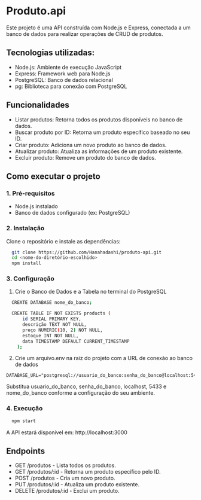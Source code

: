 # Produto.api

Este projeto é uma API construída com Node.js e Express, conectada a um banco de dados para realizar operações de CRUD de produtos.

## Tecnologias utilizadas:
- Node.js: Ambiente de execução JavaScript
- Express: Framework web para Node.js
- PostgreSQL: Banco de dados relacional
- pg: Biblioteca para conexão com PostgreSQL

## Funcionalidades
- Listar produtos: Retorna todos os produtos disponíveis no banco de dados.
- Buscar produto por ID: Retorna um produto específico baseado no seu ID.
- Criar produto: Adiciona um novo produto ao banco de dados.
- Atualizar produto: Atualiza as informações de um produto existente.
- Excluir produto: Remove um produto do banco de dados.

## Como executar o projeto
### 1. Pré-requisitos
- Node.js instalado
- Banco de dados configurado (ex: PostgreSQL)
### 2. Instalação
Clone o repositório e instale as dependências:
```bash
  git clone https://github.com/Hanahadashi/produto-api.git
  cd <nome-do-diretório-escolhido>
  npm install
```
### 3. Configuração
1. Crie o Banco de Dados e a Tabela no terminal do PostgreSQL
```bash
  CREATE DATABASE nome_do_banco;

  CREATE TABLE IF NOT EXISTS products (
      id SERIAL PRIMARY KEY,
      descrição TEXT NOT NULL,
      preço NUMERIC(10, 2) NOT NULL,
      estoque INT NOT NULL,
      data TIMESTAMP DEFAULT CURRENT_TIMESTAMP
    );
```
2. Crie um arquivo.env na raiz do projeto com a URL de conexão ao banco de dados
```
DATABASE_URL="postgresql://usuario_do_banco:senha_do_banco@localhost:5433/nome_do_banco"
```
Substitua usuario_do_banco, senha_do_banco, localhost, 5433 e nome_do_banco conforme a configuração do seu ambiente.

### 4. Execução
```bash
  npm start
```
A API estará disponível em: http://localhost:3000

## Endpoints
- GET /produtos - Lista todos os produtos.
- GET /produtos/:id - Retorna um produto específico pelo ID.
- POST /produtos - Cria um novo produto.
- PUT /produtos/:id - Atualiza um produto existente.
- DELETE /produtos/:id - Exclui um produto.

